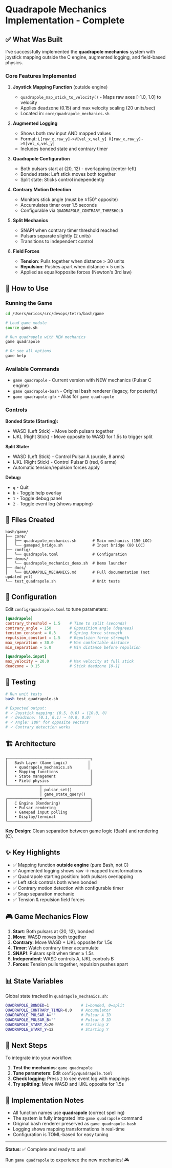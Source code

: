 # Quadrapole Mechanics Implementation - Complete

## ✅ What Was Built

I've successfully implemented the **quadrapole mechanics** system with joystick mapping outside the C engine, augmented logging, and field-based physics.

### Core Features Implemented

1. **Joystick Mapping Function** (outside engine)
   - `quadrapole_map_stick_to_velocity()` - Maps raw axes [-1.0, 1.0] to velocity
   - Applies deadzone (0.15) and max velocity scaling (20 units/sec)
   - Located in: `core/quadrapole_mechanics.sh`

2. **Augmented Logging**
   - Shows both raw input AND mapped values
   - Format: `L[raw_x,raw_y]->V[vel_x,vel_y] R[raw_x,raw_y]->V[vel_x,vel_y]`
   - Includes bonded state and contrary timer

3. **Quadrapole Configuration**
   - Both pulsars start at (20, 12) - overlapping (center-left)
   - Bonded state: Left stick moves both together
   - Split state: Sticks control independently

4. **Contrary Motion Detection**
   - Monitors stick angle (must be ≥150° opposite)
   - Accumulates timer over 1.5 seconds
   - Configurable via `QUADRAPOLE_CONTRARY_THRESHOLD`

5. **Split Mechanics**
   - SNAP! when contrary timer threshold reached
   - Pulsars separate slightly (2 units)
   - Transitions to independent control

6. **Field Forces**
   - **Tension**: Pulls together when distance > 30 units
   - **Repulsion**: Pushes apart when distance < 5 units
   - Applied as equal/opposite forces (Newton's 3rd law)

## 🎯 How to Use

### Running the Game

```bash
cd /Users/mricos/src/devops/tetra/bash/game

# Load game module
source game.sh

# Run quadrapole with NEW mechanics
game quadrapole

# Or see all options
game help
```

### Available Commands

- `game quadrapole` - Current version with NEW mechanics (Pulsar C engine)
- `game quadrapole-bash` - Original bash renderer (legacy, for posterity)
- `game quadrapole-gfx` - Alias for `game quadrapole`

### Controls

**Bonded State (Starting):**
- WASD (Left Stick) - Move both pulsars together
- IJKL (Right Stick) - Move opposite to WASD for 1.5s to trigger split

**Split State:**
- WASD (Left Stick) - Control Pulsar A (purple, 8 arms)
- IJKL (Right Stick) - Control Pulsar B (red, 6 arms)
- Automatic tension/repulsion forces apply

**Debug:**
- `q` - Quit
- `h` - Toggle help overlay
- `1` - Toggle debug panel
- `2` - Toggle event log (shows mapping)

## 📁 Files Created

```
bash/game/
├── core/
│   ├── quadrapole_mechanics.sh       # Main mechanics (150 LOC)
│   └── gamepad_bridge.sh             # Input bridge (80 LOC)
├── config/
│   └── quadrapole.toml               # Configuration
├── demos/
│   └── quadrapole_mechanics_demo.sh  # Demo launcher
├── docs/
│   └── QUADRAPOLE_MECHANICS.md       # Full documentation (not updated yet)
└── test_quadrapole.sh                # Unit tests
```

## 🔧 Configuration

Edit `config/quadrapole.toml` to tune parameters:

```toml
[quadrapole]
contrary_threshold = 1.5    # Time to split (seconds)
contrary_angle = 150        # Opposition angle (degrees)
tension_constant = 0.3      # Spring force strength
repulsion_constant = 1.5    # Repulsion force strength
max_separation = 30.0       # Max comfortable distance
min_separation = 5.0        # Min distance before repulsion

[quadrapole.input]
max_velocity = 20.0         # Max velocity at full stick
deadzone = 0.15             # Stick deadzone [0-1]
```

## 🧪 Testing

```bash
# Run unit tests
bash test_quadrapole.sh

# Expected output:
# ✓ Joystick mapping: (0.5, 0.0) → (10.0, 0)
# ✓ Deadzone: (0.1, 0.1) → (0.0, 0.0)
# ✓ Angle: 180° for opposite vectors
# ✓ Contrary detection works
```

## 🏗️ Architecture

```
┌────────────────────────────────────┐
│   Bash Layer (Game Logic)         │
│   • quadrapole_mechanics.sh       │
│   • Mapping functions              │
│   • State management               │
│   • Field physics                  │
└──────────────┬─────────────────────┘
               │ pulsar_set()
               │ game_state_query()
┌──────────────▼─────────────────────┐
│   C Engine (Rendering)             │
│   • Pulsar rendering               │
│   • Gamepad input polling          │
│   • Display/terminal               │
└────────────────────────────────────┘
```

**Key Design**: Clean separation between game logic (Bash) and rendering (C).

## ✨ Key Highlights

- ✅ Mapping function **outside engine** (pure Bash, not C)
- ✅ Augmented logging shows raw → mapped transformations
- ✅ Quadrapole starting position: both pulsars overlapping
- ✅ Left stick controls both when bonded
- ✅ Contrary motion detection with configurable timer
- ✅ Snap separation mechanic
- ✅ Tension & repulsion field forces

## 🎮 Game Mechanics Flow

1. **Start**: Both pulsars at (20, 12), bonded
2. **Move**: WASD moves both together
3. **Contrary**: Move WASD + IJKL opposite for 1.5s
4. **Timer**: Watch contrary timer accumulate
5. **SNAP!**: Pulsars split when timer ≥ 1.5s
6. **Independent**: WASD controls A, IJKL controls B
7. **Forces**: Tension pulls together, repulsion pushes apart

## 📊 State Variables

Global state tracked in `quadrapole_mechanics.sh`:

```bash
QUADRAPOLE_BONDED=1              # 1=bonded, 0=split
QUADRAPOLE_CONTRARY_TIMER=0.0    # Accumulator
QUADRAPOLE_PULSAR_A=""           # Pulsar A ID
QUADRAPOLE_PULSAR_B=""           # Pulsar B ID
QUADRAPOLE_START_X=20            # Starting X
QUADRAPOLE_START_Y=12            # Starting Y
```

## 🚀 Next Steps

To integrate into your workflow:

1. **Test the mechanics**: `game quadrapole`
2. **Tune parameters**: Edit `config/quadrapole.toml`
3. **Check logging**: Press `2` to see event log with mappings
4. **Try splitting**: Move WASD and IJKL opposite for 1.5s

## 📝 Implementation Notes

- All function names use **quadrapole** (correct spelling)
- The system is fully integrated into `game quadrapole` command
- Original bash renderer preserved as `game quadrapole-bash`
- Logging shows mapping transformations in real-time
- Configuration is TOML-based for easy tuning

---

**Status**: ✅ Complete and ready to use!

Run `game quadrapole` to experience the new mechanics! 🎮
